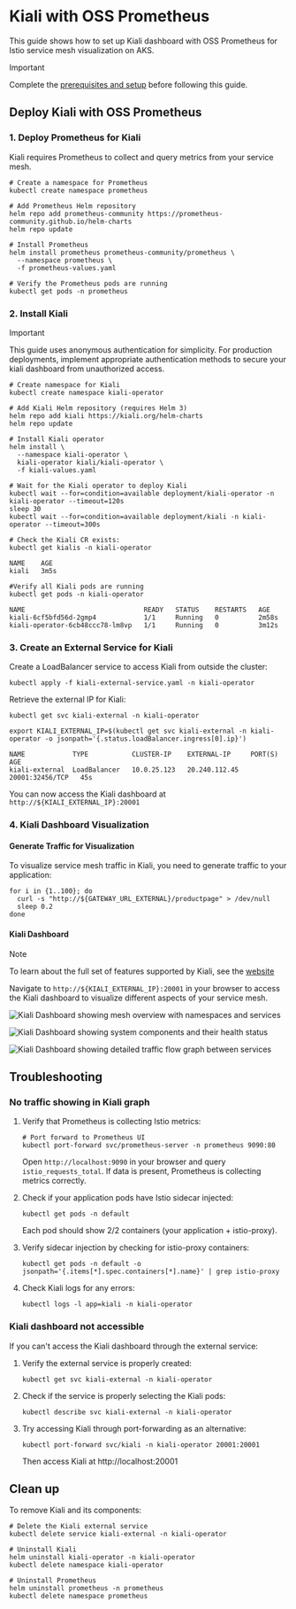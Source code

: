 # Kiali with OSS Prometheus

This guide shows how to set up Kiali dashboard with OSS Prometheus for Istio service mesh visualization on AKS.

> [!Important]
> Complete the [prerequisites and setup](README.md) before following this guide.

## Deploy Kiali with OSS Prometheus

### 1. Deploy Prometheus for Kiali
Kiali requires Prometheus to collect and query metrics from your service mesh.

```shell
# Create a namespace for Prometheus
kubectl create namespace prometheus

# Add Prometheus Helm repository
helm repo add prometheus-community https://prometheus-community.github.io/helm-charts
helm repo update

# Install Prometheus
helm install prometheus prometheus-community/prometheus \
  --namespace prometheus \
  -f prometheus-values.yaml

# Verify the Prometheus pods are running
kubectl get pods -n prometheus
```

### 2. Install Kiali
> [!Important]
> This guide uses anonymous authentication for simplicity. For production deployments, implement appropriate authentication methods to secure your kiali dashboard from unauthorized access.
```shell
# Create namespace for Kiali
kubectl create namespace kiali-operator

# Add Kiali Helm repository (requires Helm 3)
helm repo add kiali https://kiali.org/helm-charts
helm repo update

# Install Kiali operator
helm install \
  --namespace kiali-operator \
  kiali-operator kiali/kiali-operator \
  -f kiali-values.yaml

# Wait for the Kiali operator to deploy Kiali
kubectl wait --for=condition=available deployment/kiali-operator -n kiali-operator --timeout=120s
sleep 30
kubectl wait --for=condition=available deployment/kiali -n kiali-operator --timeout=300s
```
```shell
# Check the Kiali CR exists:
kubectl get kialis -n kiali-operator  
```
```console
NAME    AGE
kiali   3m5s
```
```shell
#Verify all Kiali pods are running
kubectl get pods -n kiali-operator  
```
```console
NAME                              READY   STATUS    RESTARTS   AGE
kiali-6cf5bfd56d-2gmp4            1/1     Running   0          2m58s
kiali-operator-6cb48ccc78-lm8vp   1/1     Running   0          3m12s
```
### 3. Create an External Service for Kiali
Create a LoadBalancer service to access Kiali from outside the cluster:
```shell
kubectl apply -f kiali-external-service.yaml -n kiali-operator
```
Retrieve the external IP for Kiali:
```shell
kubectl get svc kiali-external -n kiali-operator

export KIALI_EXTERNAL_IP=$(kubectl get svc kiali-external -n kiali-operator -o jsonpath='{.status.loadBalancer.ingress[0].ip}')
```
```console
NAME            TYPE           CLUSTER-IP    EXTERNAL-IP     PORT(S)      AGE
kiali-external  LoadBalancer   10.0.25.123   20.240.112.45   20001:32456/TCP   45s
```
You can now access the Kiali dashboard at ```http://${KIALI_EXTERNAL_IP}:20001```

### 4. Kiali Dashboard Visualization
#### Generate Traffic for Visualization
To visualize service mesh traffic in Kiali, you need to generate traffic to your application:
```shell
for i in {1..100}; do 
  curl -s "http://${GATEWAY_URL_EXTERNAL}/productpage" > /dev/null
  sleep 0.2
done
```

#### Kiali Dashboard
>[!Note]
>To learn about the full set of features supported by Kiali, see the [website](https://kiali.io/docs/features/)  

Navigate to ```http://${KIALI_EXTERNAL_IP}:20001``` in your browser to access the Kiali dashboard to visualize different aspects of your service mesh.   

![Kiali Dashboard showing mesh overview with namespaces and services](../../media/istio-addon-kiali-overview.png)

![Kiali Dashboard showing system components and their health status](../../media/istio-addon-kiali-integration.png)

![Kiali Dashboard showing detailed traffic flow graph between services](../../media/istio-addon-kiali-traffic-graph.png)

## Troubleshooting
### No traffic showing in Kiali graph
1. Verify that Prometheus is collecting Istio metrics:
    ```shell
    # Port forward to Prometheus UI
    kubectl port-forward svc/prometheus-server -n prometheus 9090:80
    ```
    Open ```http://localhost:9090``` in your browser and query ```istio_requests_total```. If data is present, Prometheus is collecting metrics correctly.

2. Check if your application pods have Istio sidecar injected:
    ```shell
    kubectl get pods -n default
    ```
    Each pod should show 2/2 containers (your application + istio-proxy).

3. Verify sidecar injection by checking for istio-proxy containers:
    ```shell
    kubectl get pods -n default -o jsonpath='{.items[*].spec.containers[*].name}' | grep istio-proxy
    ```

4. Check Kiali logs for any errors:
    ```shell
    kubectl logs -l app=kiali -n kiali-operator
    ```

### Kiali dashboard not accessible
If you can't access the Kiali dashboard through the external service:
1. Verify the external service is properly created:
    ```shell
    kubectl get svc kiali-external -n kiali-operator
    ```
2. Check if the service is properly selecting the Kiali pods:

    ```shell
    kubectl describe svc kiali-external -n kiali-operator
    ```

3. Try accessing Kiali through port-forwarding as an alternative:

    ```shell
    kubectl port-forward svc/kiali -n kiali-operator 20001:20001
    ```
    Then access Kiali at http://localhost:20001

## Clean up
To remove Kiali and its components:
```shell
# Delete the Kiali external service
kubectl delete service kiali-external -n kiali-operator

# Uninstall Kiali
helm uninstall kiali-operator -n kiali-operator
kubectl delete namespace kiali-operator

# Uninstall Prometheus
helm uninstall prometheus -n prometheus
kubectl delete namespace prometheus
```
